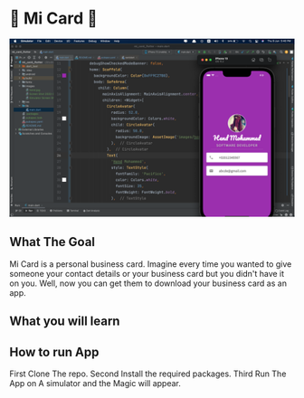 # 💪 Mi Card 💪
![This is an image](https://github.com/HendMohammed90/Card/blob/master/images/Screen%20Shot%202022-06-09%20at%205.40.01%20PM.png)


## What The Goal

Mi Card is a personal business card. Imagine every time you wanted to give someone your contact details or your business card but you didn't have it on you. Well, now you can get them to download your business card as an app.

## What you will learn

## How to run App 
First Clone The repo.
Second Install the  required packages.
Third Run The App on A simulator and the Magic will appear.